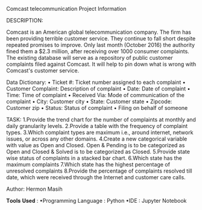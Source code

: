 Comcast telecommunication Project Information

DESCRIPTION:

Comcast is an American global telecommunication company. The firm has been providing terrible customer service. They continue to fall short despite repeated promises to improve. Only last month (October 2016) the authority fined them a $2.3 million, after receiving over 1000 consumer complaints. The existing database will serve as a repository of public customer complaints filed against Comcast. It will help to pin down what is wrong with Comcast's customer service.

Data Dictionary: • Ticket #: Ticket number assigned to each complaint • Customer Complaint: Description of complaint • Date: Date of complaint • Time: Time of complaint • Received Via: Mode of communication of the complaint • City: Customer city • State: Customer state • Zipcode: Customer zip • Status: Status of complaint • Filing on behalf of someone

TASK: 1.Provide the trend chart for the number of complaints at monthly and daily granularity levels. 2.Provide a table with the frequency of complaint types. 3.Which complaint types are maximum i.e., around internet, network issues, or across any other domains. 4.Create a new categorical variable with value as Open and Closed. Open & Pending is to be categorized as Open and Closed & Solved is to be categorized as Closed. 5.Provide state wise status of complaints in a stacked bar chart. 6.Which state has the maximum complaints 7.Which state has the highest percentage of unresolved complaints 8.Provide the percentage of complaints resolved till date, which were received through the Internet and customer care calls.

Author: Hermon Masih

𝐓𝐨𝐨𝐥𝐬 𝐔𝐬𝐞𝐝 : •Programming Language : Python
             •IDE : Jupyter Notebook
